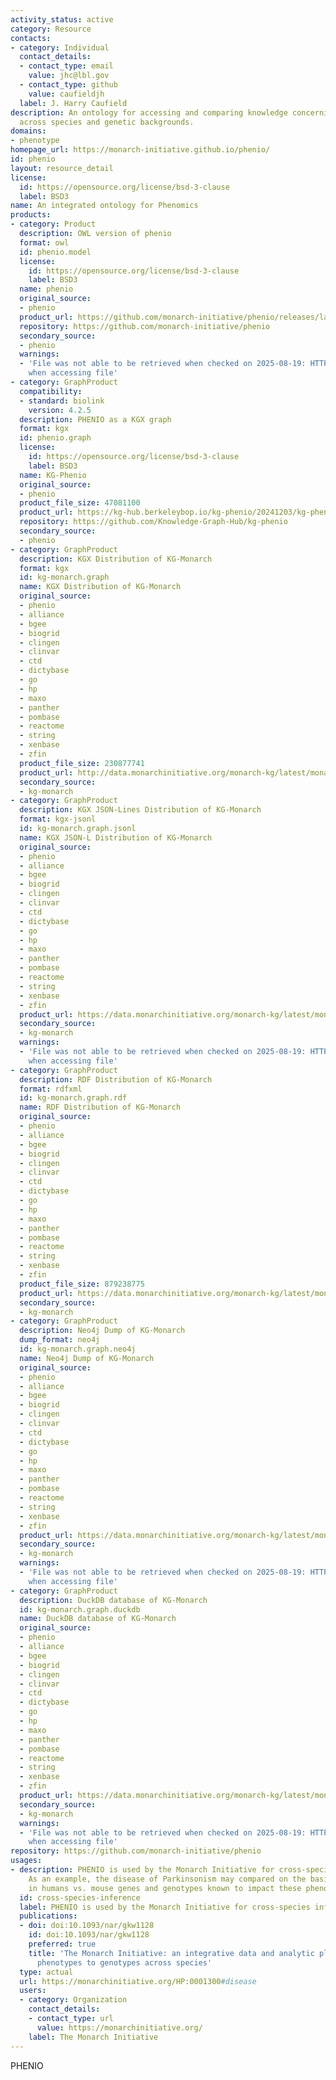 ```yaml
---
activity_status: active
category: Resource
contacts:
- category: Individual
  contact_details:
  - contact_type: email
    value: jhc@lbl.gov
  - contact_type: github
    value: caufieldjh
  label: J. Harry Caufield
description: An ontology for accessing and comparing knowledge concerning phenotypes
  across species and genetic backgrounds.
domains:
- phenotype
homepage_url: https://monarch-initiative.github.io/phenio/
id: phenio
layout: resource_detail
license:
  id: https://opensource.org/license/bsd-3-clause
  label: BSD3
name: An integrated ontology for Phenomics
products:
- category: Product
  description: OWL version of phenio
  format: owl
  id: phenio.model
  license:
    id: https://opensource.org/license/bsd-3-clause
    label: BSD3
  name: phenio
  original_source:
  - phenio
  product_url: https://github.com/monarch-initiative/phenio/releases/latest/download/phenio.owl
  repository: https://github.com/monarch-initiative/phenio
  secondary_source:
  - phenio
  warnings:
  - 'File was not able to be retrieved when checked on 2025-08-19: HTTP 404 error
    when accessing file'
- category: GraphProduct
  compatibility:
  - standard: biolink
    version: 4.2.5
  description: PHENIO as a KGX graph
  format: kgx
  id: phenio.graph
  license:
    id: https://opensource.org/license/bsd-3-clause
    label: BSD3
  name: KG-Phenio
  original_source:
  - phenio
  product_file_size: 47081100
  product_url: https://kg-hub.berkeleybop.io/kg-phenio/20241203/kg-phenio.tar.gz
  repository: https://github.com/Knowledge-Graph-Hub/kg-phenio
  secondary_source:
  - phenio
- category: GraphProduct
  description: KGX Distribution of KG-Monarch
  format: kgx
  id: kg-monarch.graph
  name: KGX Distribution of KG-Monarch
  original_source:
  - phenio
  - alliance
  - bgee
  - biogrid
  - clingen
  - clinvar
  - ctd
  - dictybase
  - go
  - hp
  - maxo
  - panther
  - pombase
  - reactome
  - string
  - xenbase
  - zfin
  product_file_size: 230877741
  product_url: http://data.monarchinitiative.org/monarch-kg/latest/monarch-kg.tar.gz
  secondary_source:
  - kg-monarch
- category: GraphProduct
  description: KGX JSON-Lines Distribution of KG-Monarch
  format: kgx-jsonl
  id: kg-monarch.graph.jsonl
  name: KGX JSON-L Distribution of KG-Monarch
  original_source:
  - phenio
  - alliance
  - bgee
  - biogrid
  - clingen
  - clinvar
  - ctd
  - dictybase
  - go
  - hp
  - maxo
  - panther
  - pombase
  - reactome
  - string
  - xenbase
  - zfin
  product_url: https://data.monarchinitiative.org/monarch-kg/latest/monarch-kg.jsonl.tar.gz
  secondary_source:
  - kg-monarch
  warnings:
  - 'File was not able to be retrieved when checked on 2025-08-19: HTTP 404 error
    when accessing file'
- category: GraphProduct
  description: RDF Distribution of KG-Monarch
  format: rdfxml
  id: kg-monarch.graph.rdf
  name: RDF Distribution of KG-Monarch
  original_source:
  - phenio
  - alliance
  - bgee
  - biogrid
  - clingen
  - clinvar
  - ctd
  - dictybase
  - go
  - hp
  - maxo
  - panther
  - pombase
  - reactome
  - string
  - xenbase
  - zfin
  product_file_size: 879238775
  product_url: https://data.monarchinitiative.org/monarch-kg/latest/monarch-kg.nt.gz
  secondary_source:
  - kg-monarch
- category: GraphProduct
  description: Neo4j Dump of KG-Monarch
  dump_format: neo4j
  id: kg-monarch.graph.neo4j
  name: Neo4j Dump of KG-Monarch
  original_source:
  - phenio
  - alliance
  - bgee
  - biogrid
  - clingen
  - clinvar
  - ctd
  - dictybase
  - go
  - hp
  - maxo
  - panther
  - pombase
  - reactome
  - string
  - xenbase
  - zfin
  product_url: https://data.monarchinitiative.org/monarch-kg/latest/monarch-kg.neo4j.dump
  secondary_source:
  - kg-monarch
  warnings:
  - 'File was not able to be retrieved when checked on 2025-08-19: HTTP 404 error
    when accessing file'
- category: GraphProduct
  description: DuckDB database of KG-Monarch
  id: kg-monarch.graph.duckdb
  name: DuckDB database of KG-Monarch
  original_source:
  - phenio
  - alliance
  - bgee
  - biogrid
  - clingen
  - clinvar
  - ctd
  - dictybase
  - go
  - hp
  - maxo
  - panther
  - pombase
  - reactome
  - string
  - xenbase
  - zfin
  product_url: https://data.monarchinitiative.org/monarch-kg/latest/monarch-kg.duckdb.gz
  secondary_source:
  - kg-monarch
  warnings:
  - 'File was not able to be retrieved when checked on 2025-08-19: HTTP 404 error
    when accessing file'
repository: https://github.com/monarch-initiative/phenio
usages:
- description: PHENIO is used by the Monarch Initiative for cross-species inference.
    As an example, the disease of Parkinsonism may compared on the basis of its phenotype
    in humans vs. mouse genes and genotypes known to impact these phenotypes.
  id: cross-species-inference
  label: PHENIO is used by the Monarch Initiative for cross-species inference
  publications:
  - doi: doi:10.1093/nar/gkw1128
    id: doi:10.1093/nar/gkw1128
    preferred: true
    title: 'The Monarch Initiative: an integrative data and analytic platform connecting
      phenotypes to genotypes across species'
  type: actual
  url: https://monarchinitiative.org/HP:0001300#disease
  users:
  - category: Organization
    contact_details:
    - contact_type: url
      value: https://monarchinitiative.org/
    label: The Monarch Initiative
---
```

PHENIO